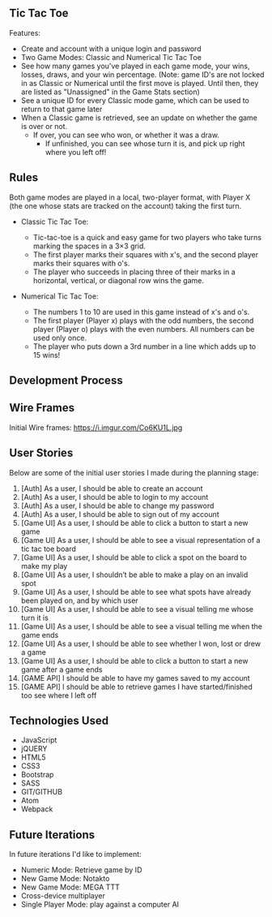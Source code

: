 ## Tic Tac Toe

Features:
  - Create and account with a unique login and password
  - Two Game Modes: Classic and Numerical Tic Tac Toe
  - See how many games you've played in each game mode, your wins, losses, draws, and your win percentage. (Note: game ID's are not locked in as Classic or Numerical until the first move is played. Until then, they are listed as "Unassigned" in the Game Stats section)
  - See a unique ID for every Classic mode game, which can be used to return to that game later
  - When a Classic game is retrieved, see  an update on whether the game is over or not.
    - If over, you can see who won, or whether it was a draw.
      - If unfinished, you can see whose turn it is, and pick up right where you left off!

## Rules

Both game modes are played in a local, two-player format, with Player X (the one whose stats are tracked on the account) taking the first turn.

* Classic Tic Tac Toe:
  - Tic-tac-toe is a quick and easy game for two players who take turns marking the spaces in a 3×3 grid.
  - The first player marks their squares with x's, and the second player marks their squares with o's.
  - The player who succeeds in placing three of their marks in a
    horizontal, vertical, or diagonal row wins the game.

* Numerical Tic Tac Toe:
  - The numbers 1 to 10 are used in this game instead of x's and o's.
  - The first player (Player x) plays with the odd numbers, the second player (Player o) plays with the even numbers. All numbers can be used only once.
  - The player who puts down a 3rd number in a line which adds up to 15 wins!






## Development Process


## Wire Frames
Initial Wire frames: https://i.imgur.com/Co6KU1L.jpg

## User Stories
Below are some of the initial user stories I made during the planning stage:
1.  [Auth] As a user, I should be able to create an account
2.	[Auth] As a user, I should be able to login to my account
3.	[Auth] As a user, I should be able to change my password
4.	[Auth] As a user, I should be able to sign out of my account
5.	[Game UI] As a user, I should be able to click a button to start a new game
6.	[Game UI] As a user, I should be able to see a visual representation of a tic tac toe board
7.	[Game UI] As a user, I should be able to click a spot on the board to make my play
8.	[Game UI] As a user, I shouldn’t be able to make a play on an invalid spot
9.	[Game UI] As a user, I should be able to see what spots have already been played on, and by which user
10.	[Game UI] As a user, I should be able to see a visual telling me whose turn it is
11.	[Game UI] As a user, I should be able to see a visual telling me when the game ends
12.	[Game UI] As a user, I should be able to see whether I won, lost or drew a game
13.	[Game UI] As a user, I should be able to click a button to start a new game after a game ends
14.	[GAME API] I should be able to have my games saved to my account
15.	[GAME API] I should be able to retrieve games I have started/finished too see where I left off


## Technologies Used
* JavaScript
* jQUERY
* HTML5
* CSS3
* Bootstrap
* SASS
* GIT/GITHUB
* Atom
* Webpack


## Future Iterations

In future iterations I'd like to implement:
 * Numeric Mode: Retrieve game by ID
 * New Game Mode: Notakto
 * New Game Mode: MEGA TTT
 * Cross-device multiplayer
 * Single Player Mode: play against a computer AI
